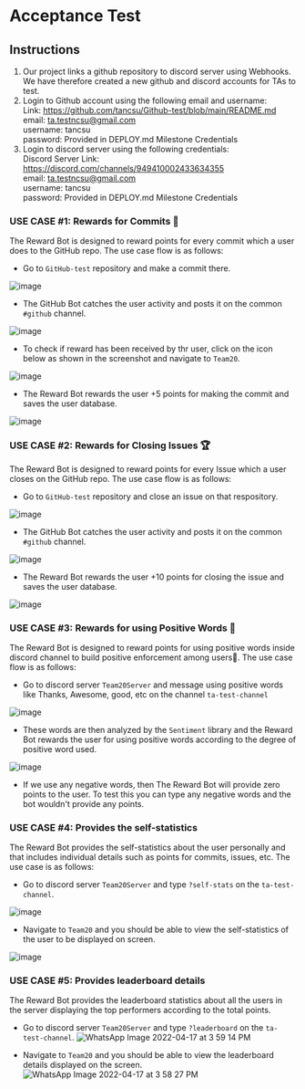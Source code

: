# Acceptance Test 

## Instructions

1. Our project links a github repository to discord server using Webhooks. We have therefore created a new github and discord accounts for TAs to test. 
2. Login to Github account using the following email and username: <br>
   Link: https://github.com/tancsu/Github-test/blob/main/README.md
   email: ta.testncsu@gmail.com <br>
   username: tancsu <br>
   password: Provided in DEPLOY.md Milestone Credentials <br>
3. Login to discord server using the following credentials: <br>
   Discord Server Link: https://discord.com/channels/949410002433634355 <br>
   email: ta.testncsu@gmail.com <br>
   username: tancsu <br>
   password: Provided in DEPLOY.md Milestone Credentials

### USE CASE #1: Rewards for Commits 	🎁

The Reward Bot is designed to reward points for every commit which a user does to the GitHub repo. The use case flow is as follows:

- Go to ```GitHub-test``` repository and make a commit there.

![image](https://media.github.ncsu.edu/user/22719/files/62f280fc-1f29-4723-80e1-3bdbd44168db)

- The GitHub Bot catches the user activity and posts it on the common ```#github``` channel.

![image](https://media.github.ncsu.edu/user/22719/files/80810107-796c-4ba5-88e7-5e5b7da06282)

- To check if reward has been received by thr user, click on the icon below as shown in the screenshot and navigate to ```Team20```.

![image](https://media.github.ncsu.edu/user/22719/files/2e79e6d8-15b4-4962-b58c-70ecd219bf33)

- The Reward Bot rewards the user +5 points for making the commit and saves the user database.

![image](https://media.github.ncsu.edu/user/22719/files/da868f84-1944-4b7a-a492-6d6fdbd36d28)



### USE CASE #2: Rewards for Closing Issues 🏆	

The Reward Bot is designed to reward points for every Issue which a user closes on the GitHub repo. The use case flow is as follows:

- Go to ```GitHub-test``` repository and close an issue on that respository.

![image](https://media.github.ncsu.edu/user/22719/files/e491fb9d-4d35-4450-bc95-18f59775d930)

- The GitHub Bot catches the user activity and posts it on the common ```#github``` channel.

![image](https://media.github.ncsu.edu/user/22719/files/382904d3-1ef5-4a28-a0bd-54feb3721787)

- The Reward Bot rewards the user +10 points for closing the issue and saves the user database.

![image](https://media.github.ncsu.edu/user/22719/files/d73fb2a3-d18b-472e-a875-f2048e1b8937)

### USE CASE #3: Rewards for using Positive Words 🎉

The Reward Bot is designed to reward points for using positive words inside discord channel to build positive enforcement among users🥳. The use case flow is as follows:

- Go to discord server ```Team20Server``` and message using positive words like Thanks, Awesome, good, etc on the channel ```ta-test-channel```

![image](https://media.github.ncsu.edu/user/22719/files/a5fd7827-ca04-4565-8d48-c2e6e3b5d56f)

-  These words are then analyzed by the ```Sentiment``` library and the Reward Bot rewards the user for using positive words according to the degree of positive word used.

![image](https://media.github.ncsu.edu/user/22719/files/834a14d5-b5f0-4055-9ff3-69644af6fe01)

- If we use any negative words, then The Reward Bot will provide zero points to the user. To test this you can type any negative words and the bot wouldn't provide any points.

### USE CASE #4: Provides the self-statistics

The Reward Bot provides the self-statistics about the user personally and that includes individual details such as points for commits, issues, etc. The use case is as follows:

- Go to discord server ```Team20Server``` and type ```?self-stats``` on the ```ta-test-channel```.

![image](https://media.github.ncsu.edu/user/22719/files/41aaa7e1-c6cf-4b6e-a674-5807e0cad660)

- Navigate to ```Team20``` and you should be able to view the self-statistics of the user to be displayed on screen.

![image](https://media.github.ncsu.edu/user/22719/files/95c419ab-c882-4d97-b049-495cfb5030fe)


### USE CASE #5: Provides leaderboard details

The Reward Bot provides the leaderboard statistics about all the users in the server displaying the top performers according to the total points.

- Go to discord server ```Team20Server``` and type ```?leaderboard``` on the ```ta-test-channel```.
![WhatsApp Image 2022-04-17 at 3 59 14 PM](https://media.github.ncsu.edu/user/22729/files/08ff3422-9996-41f8-b597-e1f889ef380a)


- Navigate to ```Team20``` and you should be able to view the leaderboard details displayed on the screen.
![WhatsApp Image 2022-04-17 at 3 58 27 PM](https://media.github.ncsu.edu/user/22729/files/ef6db8b6-ef7b-42d6-80ec-e1cf770bd8e4)



